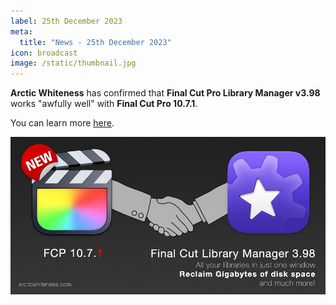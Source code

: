 ```yaml
---
label: 25th December 2023
meta:
  title: "News - 25th December 2023"
icon: broadcast
image: /static/thumbnail.jpg
---
```


**Arctic Whiteness** has confirmed that **Final Cut Pro Library Manager v3.98** works "awfully well" with **Final Cut Pro 10.7.1**.

You can learn more [here](https://arcticwhiteness.com/finalcutlibrarymanager/).

![](/static/fcplm-3-98-fcpx-10-7-1.jpeg)